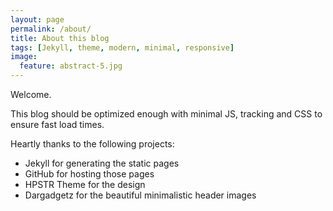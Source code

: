```yaml
---
layout: page
permalink: /about/
title: About this blog
tags: [Jekyll, theme, modern, minimal, responsive]
image:
  feature: abstract-5.jpg
---
```


Welcome.

This blog should be optimized enough with minimal JS, tracking and CSS to ensure fast load times.


Heartly thanks to the following projects:

* Jekyll for generating the static pages
* GitHub for hosting those pages
* HPSTR Theme for the design
* Dargadgetz for the beautiful minimalistic header images
